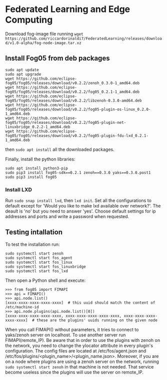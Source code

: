 # Federated Learning and Edge Computing

Download fog-image file running `wget https://github.com/riccardorinaldi7/FederatedLearning/releases/download/v1.0-alpha/fog-node-image.tar.xz`

## Install Fog05 from deb packages

```
sudo apt update
sudo apt upgrade
wget https://github.com/eclipse-fog05/fog05/releases/download/v0.2.2/zenoh_0.3.0-1_amd64.deb
wget https://github.com/eclipse-fog05/fog05/releases/download/v0.2.2/fog05_0.2.1-1_amd64.deb
wget https://github.com/eclipse-fog05/fog05/releases/download/v0.2.2/libzenoh-0.3.0-amd64.deb
wget https://github.com/eclipse-fog05/fog05/releases/download/v0.2.2/fog05-plugin-os-linux_0.2.0-1_amd64.deb
wget https://github.com/eclipse-fog05/fog05/releases/download/v0.2.2/fog05-plugin-net-linuxbridge_0.2.2-1_amd64.deb
wget https://github.com/eclipse-fog05/fog05/releases/download/v0.2.2/fog05-plugin-fdu-lxd_0.2.1-1_amd64.deb
```

then `sudo apt install` all the downloaded packages.

Finally, install the python libraries:
```
sudo apt install python3-pip
sudo pip3 install fog05-sdk==0.2.1 zenoh==0.3.0 yaks==0.3.0.post1
sudo pip3 install fog05
```

### Install LXD

Run `sudo snap install lxd`, then `lxd init`.
Set all the configurations to default except for 'Would you like to make lxd available over network?'. The deault is 'no' but you need to answer 'yes'. 
Choose default settings for ip addresses and ports and write a password when requested.

## Testing intallation

To test the installation run:
```
sudo systemctl start zenoh
sudo systemctl start fos_agent
sudo systemctl start fos_linux
sudo systemctl start fos_linuxbridge
sudo systemctl start fos_lxd
```

Then open a Python shell and execute:
```
>>> from fog05 import FIMAPI
>>> api = FIMAPI()
>>> api.node.list()
[xxxx-xxxx-xxxx-xxxx-xxxx]  # this uuid should match the content of /etc/machine-id
>>> api.node.plugins(api.node.list()[0])
[xxxx-xxxx-xxxx-xxxx-xxxx, xxxx-xxxx-xxxx-xxxx-xxxx, xxxx-xxxx-xxxx-xxxx-xxxx]  # these are the plugins' uuids running on the given node
```
When you call FIMAPI() without parameters, it tries to connect to yaks/zenoh server on localhost. To use another server run FIMAPI(remote_IP).
Be aware that in order to use the plugins with zenoh on the network, you need to change the ylocator attribute in every plugin's configuration.
The config files are located at /etc/fos/agent.json and /etc/fos/plugins/<plugin_name>/<plugin_name.json>.
Moreover, if you are on a node where plugins are using a zenoh server on the network, running `sudo systemctl start zenoh` in that machine is not needed. That service become useless since the plugins will use the server on remote_IP.
